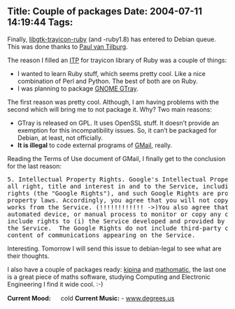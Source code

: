Title: Couple of packages
Date: 2004-07-11 14:19:44
Tags: 
---
<p>Finally, <a href="http://ruby-gnome2.sourceforge.jp/#Ruby%2FGtkTrayIcon+0.1.0">libgtk-trayicon-ruby</a> (and -ruby1.8) has entered to Debian queue. This was done thanks to <a href="mailto:paulvtATdebian.org">Paul van Tilburg</a>.

The reason I filled an <a href="http://lists.debian.org/debian-devel/2004/06/msg01494.html">ITP</a> for trayicon library of Ruby was a couple of things:
</p>
<ul>
<li>I wanted to learn Ruby stuff, which seems pretty cool. Like a nice combination of Perl and Python. The best of both are on Ruby.</li>
<li>I was planning to package <a href="http://fraggle.alkali.org/projects/gtray/">GNOME GTray</a>.</li>
</ul>
<p>
The first reason was pretty cool. Although, I am having problems with the second which will bring me to not package it. Why? Two main reasons:
</p>
<ul>
<li>GTray is released on GPL. It uses OpenSSL stuff. It doesn&#8217;t provide an exemption for this incompatibility issues. So, it can&#8217;t be packaged for Debian, at least, not officially.</li>
<li>
<strong>It is illegal</strong> to code external programs of <a href="http://gmail.google.com/">GMail</a>, really.</li>
</ul>
<p>
Reading the Terms of Use document of GMail, I finally get to the conclusion for the last reason:
</p>
<pre>5. Intellectual Property Rights. Google's Intellectual Property Rights. You acknowledge that Google owns
all right, title and interest in and to the Service, including without limitation all intellectual property
rights (the "Google Rights"), and such Google Rights are protected by U.S. and international intellectual
property laws. Accordingly, you agree that you will not copy, reproduce, alter, modify, or create derivative
works from the Service. (!!!!!!!!!!!! -&gt;)You also agree that you will not use any robot, spider, other
automated device, or manual process to monitor or copy any content from the Service. The Google Rights
include rights to (i) the Service developed and provided by Google; and (ii) all software associated with
the Service.  The Google Rights do not include third-party content used as part of Service, including the
content of communications appearing on the Service.</pre>
<p>
Interesting. Tomorrow I will send this issue to debian-legal to see what are their thoughts.

I also have a couple of packages ready: <a href="http://mirjami.net/%7Eville/kipina/">kipina</a> and <a href="http://www.lightlink.com/computer/math/">mathomatic</a>, the last one is a great piece of maths software, studying Computing and Electronic Engineering I find it wide cool. :-)
</p>
<strong>Current Mood:</strong> <img width="15" height="15" src="http://stat.livejournal.com/img/mood/growf/smileys/sad.gif"/> cold
<strong>Current Music:</strong>  - <a href="http://www.degrees.us">www.degrees.us</a>

